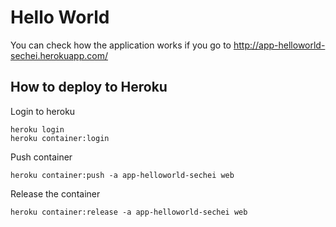 # Hello World
You can check how the application works if you go to http://app-helloworld-sechei.herokuapp.com/
## How to deploy to Heroku
Login to heroku
```
heroku login
heroku container:login
```



Push container
```
heroku container:push -a app-helloworld-sechei web
```



Release the container
```
heroku container:release -a app-helloworld-sechei web
```

